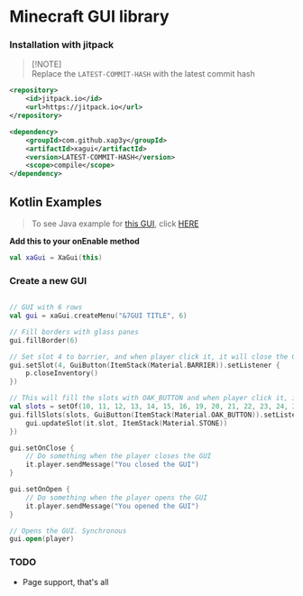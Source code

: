 # Minecraft GUI library

### Installation with jitpack

> [!NOTE]\
> Replace the `LATEST-COMMIT-HASH` with the latest commit hash

```xml
<repository>
    <id>jitpack.io</id>
    <url>https://jitpack.io</url>
</repository>

<dependency>
    <groupId>com.github.xap3y</groupId>
    <artifactId>xagui</artifactId>
    <version>LATEST-COMMIT-HASH</version>
    <scope>compile</scope>
</dependency>
```

## Kotlin Examples

> To see Java example for [this GUI](https://github.com/xap3y/XaGUI/blob/main/docs/image.png), click [HERE](https://github.com/xap3y/XaGUI/blob/main/src/main/examples/Example.java)

**Add this to your onEnable method**

```kotlin
val xaGui = XaGui(this)
```

### Create a new GUI

```kotlin

// GUI with 6 rows
val gui = xaGui.createMenu("&7GUI TITLE", 6)

// Fill borders with glass panes
gui.fillBorder(6)

// Set slot 4 to barrier, and when player click it, it will close the GUI
gui.setSlot(4, GuiButton(ItemStack(Material.BARRIER)).setListener {
    p.closeInventory()
})

// This will fill the slots with OAK_BUTTON and when player click it, it will update the slot to STONE
val slots = setOf(10, 11, 12, 13, 14, 15, 16, 19, 20, 21, 22, 23, 24, 25, 28, 29, 30, 31, 32, 33, 34, 37, 38, 39, 40, 41, 42, 43)
gui.fillSlots(slots, GuiButton(ItemStack(Material.OAK_BUTTON)).setListener {
    gui.updateSlot(it.slot, ItemStack(Material.STONE))
})

gui.setOnClose {
    // Do something when the player closes the GUI
    it.player.sendMessage("You closed the GUI")
}

gui.setOnOpen {
    // Do something when the player opens the GUI
    it.player.sendMessage("You opened the GUI")
}

// Opens the GUI. Synchronous
gui.open(player)
```

### TODO

- Page support, that's all